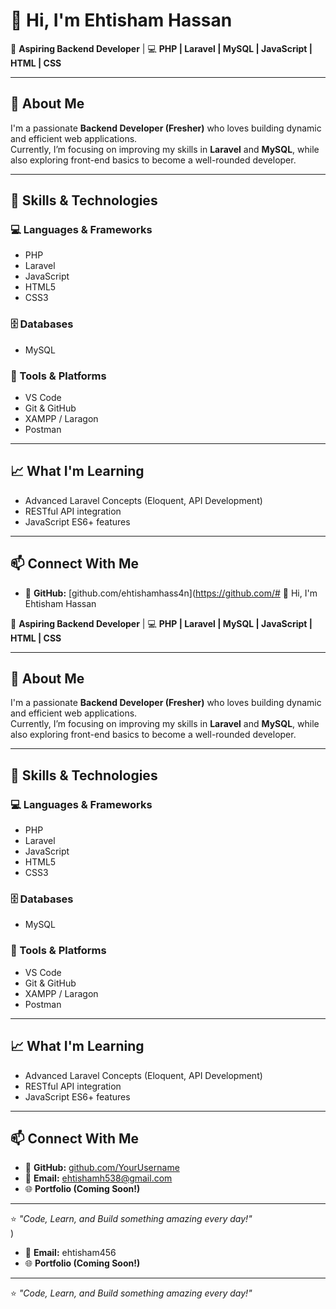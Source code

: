 # 👋 Hi, I'm Ehtisham Hassan

🎯 **Aspiring Backend Developer** | 💻 **PHP | Laravel | MySQL | JavaScript | HTML | CSS**

---

## 🚀 About Me

I'm a passionate **Backend Developer (Fresher)** who loves building dynamic and efficient web applications.  
Currently, I’m focusing on improving my skills in **Laravel** and **MySQL**, while also exploring front-end basics to become a well-rounded developer.

---

## 🧠 Skills & Technologies

### 💻 Languages & Frameworks
- PHP  
- Laravel  
- JavaScript  
- HTML5  
- CSS3  

### 🗄️ Databases
- MySQL  

### 🧰 Tools & Platforms
- VS Code  
- Git & GitHub  
- XAMPP / Laragon  
- Postman  

---

## 📈 What I'm Learning
- Advanced Laravel Concepts (Eloquent, API Development)
- RESTful API integration
- JavaScript ES6+ features

---

## 📫 Connect With Me

- 💼 **GitHub:** [github.com/ehtishamhass4n](https://github.com/# 👋 Hi, I'm Ehtisham Hassan

🎯 **Aspiring Backend Developer** | 💻 **PHP | Laravel | MySQL | JavaScript | HTML | CSS**

---

## 🚀 About Me

I'm a passionate **Backend Developer (Fresher)** who loves building dynamic and efficient web applications.  
Currently, I’m focusing on improving my skills in **Laravel** and **MySQL**, while also exploring front-end basics to become a well-rounded developer.

---

## 🧠 Skills & Technologies

### 💻 Languages & Frameworks
- PHP  
- Laravel  
- JavaScript  
- HTML5  
- CSS3  

### 🗄️ Databases
- MySQL  

### 🧰 Tools & Platforms
- VS Code  
- Git & GitHub  
- XAMPP / Laragon  
- Postman  

---

## 📈 What I'm Learning
- Advanced Laravel Concepts (Eloquent, API Development)
- RESTful API integration
- JavaScript ES6+ features

---

## 📫 Connect With Me

- 💼 **GitHub:** [github.com/YourUsername](https://github.com/YourUsername)  
- 📧 **Email:** ehtishamh538@gmail.com 
- 🌐 **Portfolio (Coming Soon!)**

---

⭐ *"Code, Learn, and Build something amazing every day!"*  
)  
- 📧 **Email:** ehtisham456 
- 🌐 **Portfolio (Coming Soon!)**

---

⭐ *"Code, Learn, and Build something amazing every day!"*  
